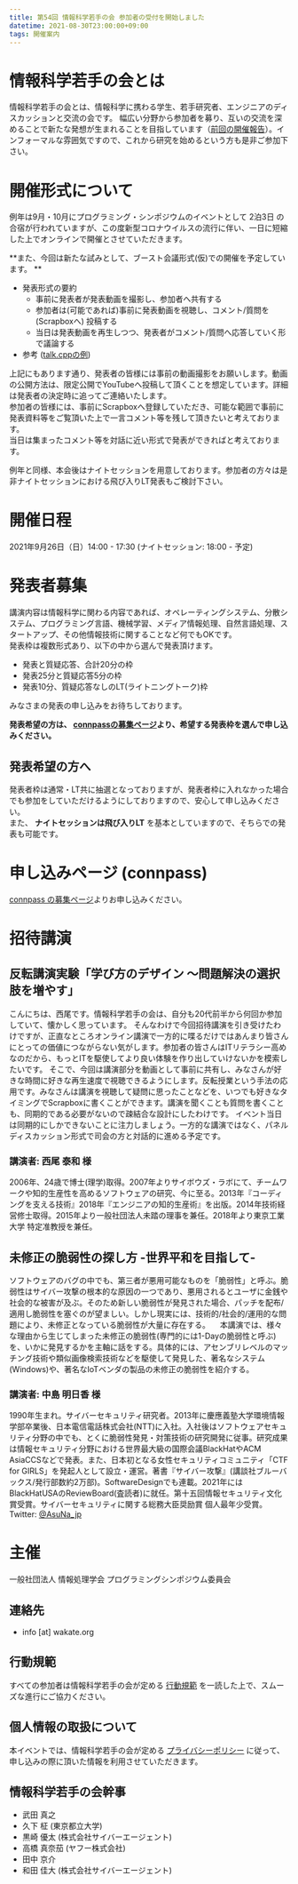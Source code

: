 ```yaml
---
title: 第54回 情報科学若手の会 参加者の受付を開始しました
datetime: 2021-08-30T23:00:00+09:00
tags: 開催案内
---
```


# 情報科学若手の会とは

情報科学若手の会とは、情報科学に携わる学生、若手研究者、エンジニアのディスカッションと交流の会です。
幅広い分野から参加者を募り、互いの交流を深めることで新たな発想が生まれることを目指しています（[前回の開催報告](https://wakate.org/2021/04/06/53rdreport/)）。インフォーマルな雰囲気ですので、これから研究を始めるという方も是非ご参加下さい。

# 開催形式について

例年は9月・10月にプログラミング・シンポジウムのイベントとして 2泊3日 の合宿が行われていますが、この度新型コロナウイルスの流行に伴い、一日に短縮した上でオンラインで開催とさせていただきます。  

**また、今回は新たな試みとして、ブースト会議形式(仮)での開催を予定しています。 **  

- 発表形式の要約
    -  事前に発表者が発表動画を撮影し、参加者へ共有する
    - 参加者は(可能であれば)事前に発表動画を視聴し、コメント/質問を (Scrapboxへ) 投稿する
    - 当日は発表動画を再生しつつ、発表者がコメント/質問へ応答していく形で議論する
- 参考 ([talk.cppの例](https://scrapbox.io/talkcpp/talk.cpp))

上記にもあります通り、発表者の皆様には事前の動画撮影をお願いします。動画の公開方法は、限定公開でYouTubeへ投稿して頂くことを想定しています。詳細は発表者の決定時に追ってご連絡いたします。  
参加者の皆様には、事前にScrapboxへ登録していただき、可能な範囲で事前に発表資料等をご覧頂いた上で一言コメント等を残して頂きたいと考えております。  
当日は集まったコメント等を対話に近い形式で発表ができればと考えております。

例年と同様、本会後はナイトセッションを用意しております。参加者の方々は是非ナイトセッションにおける飛び入りLT発表もご検討下さい。

# 開催日程

2021年9月26日（日）14:00 - 17:30 (ナイトセッション: 18:00 - 予定)

# 発表者募集

講演内容は情報科学に関わる内容であれば、オペレーティングシステム、分散システム、プログラミング言語、機械学習、メディア情報処理、自然言語処理、スタートアップ、その他情報技術に関することなど何でもOKです。  
発表枠は複数形式あり、以下の中から選んで発表頂けます。

- 発表と質疑応答、合計20分の枠
- 発表25分と質疑応答5分の枠
- 発表10分、質疑応答なしのLT(ライトニングトーク)枠

みなさまの発表の申し込みをお待ちしております。 

**発表希望の方は、 [connpassの募集ページ](https://wakate.connpass.com/event/222829/)より、希望する発表枠を選んで申し込みください。**

## 発表希望の方へ

発表者枠は通常・LT共に抽選となっておりますが、発表者枠に入れなかった場合でも参加をしていただけるようにしておりますので、安心して申し込みください。  
また、 **ナイトセッションは飛び入りLT** を基本としていますので、そちらでの発表も可能です。

# 申し込みページ (connpass)

[connpass の募集ページ](https://wakate.connpass.com/event/222829/)よりお申し込みください。

# 招待講演

## 反転講演実験「学び方のデザイン 〜問題解決の選択肢を増やす」

こんにちは、西尾です。情報科学若手の会は、自分も20代前半から何回か参加していて、懐かしく思っています。
そんなわけで今回招待講演を引き受けたわけですが、正直なところオンライン講演で一方的に喋るだけではあんまり皆さんにとっての価値につながらない気がします。参加者の皆さんはITリテラシー高めなのだから、もっとITを駆使してより良い体験を作り出していけないかを模索したいです。
そこで、今回は講演部分を動画として事前に共有し、みなさんが好きな時間に好きな再生速度で視聴できるようにします。反転授業という手法の応用です。みなさんは講演を視聴して疑問に思ったことなどを、いつでも好きなタイミングでScrapboxに書くことができます。講演を聞くことも質問を書くことも、同期的である必要がないので疎結合な設計にしたわけです。
イベント当日は同期的にしかできないことに注力しましょう。一方的な講演ではなく、パネルディスカッション形式で司会の方と対話的に進める予定です。

### 講演者: 西尾 泰和 様

2006年、24歳で博士(理学)取得。2007年よりサイボウズ・ラボにて、チームワークや知的生産性を高めるソフトウェアの研究、今に至る。2013年『コーディングを支える技術』2018年『エンジニアの知的生産術』を出版。2014年技術経営修士取得。2015年より一般社団法人未踏の理事を兼任。2018年より東京工業大学 特定准教授を兼任。

## 未修正の脆弱性の探し方 -世界平和を目指して-

ソフトウェアのバグの中でも、第三者が悪用可能なものを「脆弱性」と呼ぶ。脆弱性はサイバー攻撃の根本的な原因の一つであり、悪用されるとユーザに金銭や社会的な被害が及ぶ。そのため新しい脆弱性が発見された場合、パッチを配布/適用し脆弱性を塞ぐのが望ましい。しかし現実には、技術的/社会的/運用的な問題により、未修正となっている脆弱性が大量に存在する。
　本講演では、様々な理由から生じてしまった未修正の脆弱性(専門的には1-Dayの脆弱性と呼ぶ)を、いかに発見するかを主軸に話をする。具体的には、アセンブリレベルのマッチング技術や類似画像検索技術などを駆使して発見した、著名なシステム(Windows)や、著名なIoTベンダの製品の未修正の脆弱性を紹介する。

### 講演者: 中島 明日香 様

1990年生まれ。サイバーセキュリティ研究者。2013年に慶應義塾大学環境情報学部卒業後、日本電信電話株式会社(NTT)に入社。入社後はソフトウェアセキュリティ分野の中でも、とくに脆弱性発見・対策技術の研究開発に従事。研究成果は情報セキュリティ分野における世界最大級の国際会議BlackHatやACM AsiaCCSなどで発表。また、日本初となる女性セキュリティコミュニティ「CTF for GIRLS」を発起人として設立・運営。著書『サイバー攻撃』(講談社ブルーバックス/発行部数約2万部)。SoftwareDesignでも連載。2021年にはBlackHatUSAのReviewBoard(査読者)に就任。第十五回情報セキュリティ文化賞受賞。サイバーセキュリティに関する総務大臣奨励賞 個人最年少受賞。Twitter: [@AsuNa_jp](https://twitter.com/AsuNa_jp)

# 主催

一般社団法人 情報処理学会 プログラミングシンポジウム委員会

## 連絡先

- info [at] wakate.org

## 行動規範

すべての参加者は情報科学若手の会が定める [行動規範](/code-of-conduct/) を一読した上で、スムーズな進行にご協力ください。

## 個人情報の取扱について

本イベントでは、情報科学若手の会が定める [プライバシーポリシー](/privacy-policy/) に従って、申し込みの際に頂いた情報を利用させていただきます。

## 情報科学若手の会幹事

* 武田 真之
* 久下 柾 (東京都立大学)
* 黒崎 優太 (株式会社サイバーエージェント)
* 高橋 真奈茄 (ヤフー株式会社)
* 田中 京介
* 和田 佳大 (株式会社サイバーエージェント)
